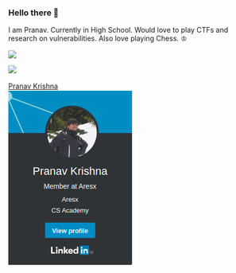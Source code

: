 ### Hello there 👋

I am Pranav. Currently in High School. Would love to play CTFs and research on vulnerabilities. Also love playing Chess. ♔

<img align="center" src="https://github-readme-stats.vercel.app/api/?username=pranavkrish04" />

![](https://img.shields.io/badge/CTF-Binary_Exploitation-informational?style=flat&logo=<LOGO_NAME>&logoColor=white&color=2bbc8a)

<div class="LI-profile-badge"  data-version="v1" data-size="medium" data-locale="en_US" data-type="horizontal" data-theme="dark" data-vanity="tourpran"><a class="LI-simple-link" href='https://in.linkedin.com/in/tourpran?trk=profile-badge'>Pranav Krishna</a></div>
<img align="center" href="https://www.linkedin.com/in/tourpran/" src="./linkedin.png" />
